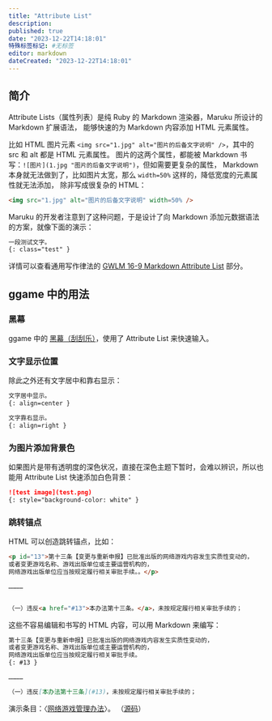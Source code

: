 ```yaml
---
title: "Attribute List"
description:
published: true
date: "2023-12-22T14:18:01"
特殊标签标记: #无标签
editor: markdown
dateCreated: "2023-12-22T14:18:01"
---
```


## 简介

Attribute Lists（属性列表）是纯 Ruby 的 Markdown 渲染器，Maruku 所设计的 Markdown 扩展语法，
能够快速的为 Markdown 内容添加 HTML 元素属性。

比如 HTML 图片元素 `<img src="1.jpg" alt="图片的后备文字说明" />`，其中的 src 和 alt 都是 HTML 元素属性。
图片的这两个属性，都能被 Markdown 书写：`![图片](1.jpg "图片的后备文字说明")`，但如需要更复杂的属性，
Markdown 本身就无法做到了，比如图片太宽，那么 `width=50%` 这样的，降低宽度的元素属性就无法添加，
除非写成很复杂的 HTML：

```html
<img src="1.jpg" alt="图片的后备文字说明" width=50% />
```

Maruku 的开发者注意到了这种问题，于是设计了向 Markdown 添加元数据语法的方案，就像下面的演示：

```markdown
一段测试文字。
{: class="test" }
```

详情可以查看通用写作律法的 [GWLM 16-9 Markdown Attribute List](https://github.com/saveweb/general-writing-laws#gwlm-16-9-markdown-attribute-list) 部分。

## ggame 中的用法

### 黑幕

ggame 中的 [黑幕（刮刮乐）](/mkdocs/黑幕_刮刮乐.md)，使用了 Attribute List 来快速输入。

### 文字显示位置

除此之外还有文字居中和靠右显示：

```markdown
文字居中显示。
{: align=center }

文字靠右显示。
{: align=right }
```

### 为图片添加背景色

如果图片是带有透明度的深色状况，直接在深色主题下暂时，会难以辨识，所以也能用 Attribute List 快速添加白色背景：

```markdown
![test image](test.png)
{: style="background-color: white" }
```

### 跳转锚点

HTML 可以创造跳转锚点，比如：

```HTML
<p id="13">第十三条【变更与重新申报】已批准出版的网络游戏内容发生实质性变动的，
或者变更游戏名称、游戏出版单位或主要运营机构的，
网络游戏出版单位应当按规定履行相关审批手续。。</p>

…………


（一）违反<a href="#13">本办法第十三条。</a>，未按规定履行相关审批手续的；
```

这些不容易编辑和书写的 HTML 内容，可以用 Markdown 来编写：

```markdown
第十三条【变更与重新申报】已批准出版的网络游戏内容发生实质性变动的，
或者变更游戏名称、游戏出版单位或主要运营机构的，
网络游戏出版单位应当按规定履行相关审批手续。
{: #13 }

…………

（一）违反[本办法第十三条](#13)，未按规定履行相关审批手续的；
```

演示条目：〈[网络游戏管理办法](/rule/国家新闻出版署/网络游戏管理办法.md)〉。
（[源码](https://github.com/gledos/ggame/blob/master/docs/rule/国家新闻出版署/网络游戏管理办法.md?plain=1)）

